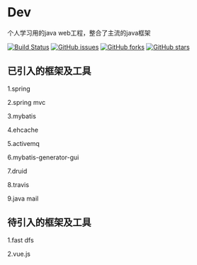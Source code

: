  # Dev
 个人学习用的java web工程，整合了主流的java框架

[![Build Status](https://travis-ci.org/gqxie/Dev.svg?branch=master)](https://travis-ci.org/gqxie/Dev) [![GitHub issues](https://img.shields.io/github/issues/gqxie/Dev.svg?style=flat)](https://github.com/gqxie/Dev/issues) [![GitHub forks](https://img.shields.io/github/forks/gqxie/Dev.svg?style=flat)](https://github.com/gqxie/Dev/network) [![GitHub stars](https://img.shields.io/github/stars/gqxie/Dev.svg?style=flat)](https://github.com/gqxie/Dev/stargazers)
 
 ## 已引入的框架及工具
1.spring

2.spring mvc

3.mybatis

4.ehcache

5.activemq

6.mybatis-generator-gui

7.druid

8.travis

9.java mail
 
 ## 待引入的框架及工具
1.fast dfs

2.vue.js

